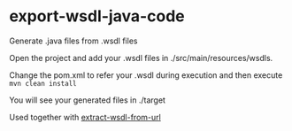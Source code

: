 # export-wsdl-java-code
Generate .java files from .wsdl files

Open the project and add your .wsdl files in ./src/main/resources/wsdls.

Change the pom.xml to refer your .wsdl during execution and then execute `mvn clean install`

You will see your generated files in ./target

Used together with [extract-wsdl-from-url]([https://link-url-here.org](https://github.com/netwire-global/export-wsdl-java-code)https://github.com/netwire-global/export-wsdl-java-code](https://github.com/netwire-global/extract-wsdl-from-url)https://github.com/netwire-global/extract-wsdl-from-url])
